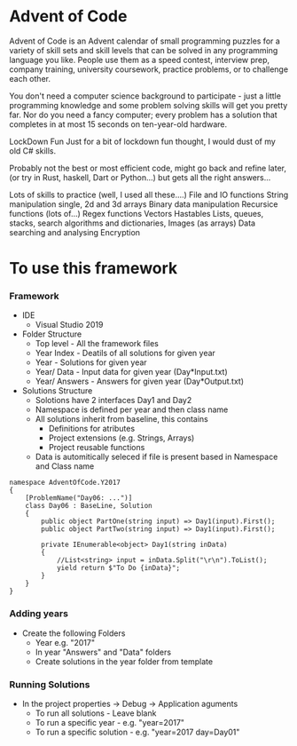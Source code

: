 # Advent of Code

Advent of Code is an Advent calendar of small programming puzzles for a variety of skill sets and skill levels that can be solved in any programming language you like. People use them as a speed contest, interview prep, company training, university coursework, practice problems, or to challenge each other.

You don't need a computer science background to participate - just a little programming knowledge and some problem solving skills will get you pretty far. Nor do you need a fancy computer; every problem has a solution that completes in at most 15 seconds on ten-year-old hardware.

LockDown Fun Just for a bit of lockdown fun thought, I would dust of my old C# skills.

Probably not the best or most efficient code, might go back and refine later, (or try in Rust, haskell, Dart or Python...) but gets all the right answers...

Lots of skills to practice (well, I used all these....) File and IO functions String manipulation single, 2d and 3d arrays Binary data manipulation Recursice functions (lots of...) Regex functions Vectors Hastables Lists, queues, stacks, search algorithms and dictionaries, Images (as arrays) Data searching and analysing Encryption

# To use this framework
### Framework
* IDE
    * Visual Studio 2019
* Folder Structure
    * Top level - All the framework files
    * Year Index - Deatils of all solutions for given year
    * Year - Solutions for given year
    * Year/ Data - Input data for given year (Day*Input.txt)
    * Year/ Answers - Answers for given year (Day*Output.txt)
* Solutions Structure
    * Solotions have 2 interfaces Day1 and Day2
    * Namespace is defined per year and then class name
    * All solutions inherit from baseline, this contains
        * Definitions for atributes
        * Project extensions (e.g. Strings, Arrays)
        * Project reusable functions
    * Data is automitically seleced if file is present based in Namespace and Class name
    
```
namespace AdventOfCode.Y2017
{
    [ProblemName("Day06: ...")]
    class Day06 : BaseLine, Solution
    {
        public object PartOne(string input) => Day1(input).First();
        public object PartTwo(string input) => Day1(input).First();
        
        private IEnumerable<object> Day1(string inData)
        {
            //List<string> input = inData.Split("\r\n").ToList();
            yield return $"To Do {inData}";
        }
    }
}
```
### Adding years
* Create the following Folders
    * Year e.g. "2017"
    * In year "Answers" and "Data" folders
    * Create solutions in the year folder from template

### Running Solutions
* In the project properties -> Debug -> Application aguments 
    * To run all solutions - Leave blank
    * To run a specific year - e.g. "year=2017"
    * To run a specific solution - e.g. "year=2017 day=Day01"